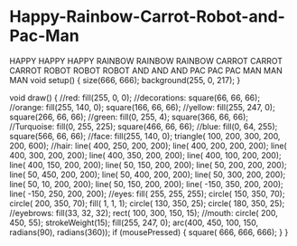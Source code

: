 # Happy-Rainbow-Carrot-Robot-and-Pac-Man
HAPPY HAPPY HAPPY RAINBOW RAINBOW RAINBOW CARROT CARROT CARROT ROBOT ROBOT ROBOT AND AND AND PAC PAC PAC MAN MAN MAN
void setup() {
  size(666, 666);
  background(255, 0, 217);
}
  
void draw() {
//red:
fill(255, 0, 0);
//decorations:
square(66, 66, 66);
//orange:
fill(255, 140, 0);
square(166, 66, 66);
//yellow:
fill(255, 247, 0);
square(266, 66, 66);
//green:
fill(0, 255, 4);
square(366, 66, 66);
//Turquoise:
fill(0, 255, 225);
square(466, 66, 66);
//blue:
fill(0, 64, 255);
square(566, 66, 66);
//face:
fill(255, 140, 0);
triangle( 100, 200, 300, 200, 200, 600);
//hair:
line( 400, 250, 200, 200);
line( 400, 200, 200, 200);
line( 400, 300, 200, 200);
line( 400, 350, 200, 200);
line( 400, 100, 200, 200);
line( 400, 150, 200, 200);
line( 50, 150, 200, 200);
line( 50, 200, 200, 200);
line( 50, 450, 200, 200);
line( 50, 400, 200, 200);
line( 50, 300, 200, 200);
line( 50, 10, 200, 200);
line( 50, 150, 200, 200);
line( -150, 350, 200, 200);
line( -150, 250, 200, 200);
//eyes:
fill( 255, 255, 255);
circle( 150, 350, 70);
circle( 200, 350, 70);
fill( 1, 1, 1);
circle( 130, 350, 25);
circle( 180, 350, 25);
//eyebrows:
fill(33, 32, 32);
rect( 100, 300, 150, 15);
//mouth:
circle( 200, 450, 55);
  strokeWeight(15);
fill(255, 247, 0);
  arc(400, 450, 100, 150,
  radians(90),
  radians(360));
  if (mousePressed) {
    square( 666, 666, 666);
  }
}
  
